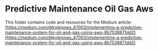 # Predictive Maintenance Oil Gas Aws

This folder contains code and resources for the Medium article:
[https://medium.com/@kylejones_47003/implementing-a-predictive-maintenance-system-for-oil-and-gas-using-aws-8b7538871dd2](https://medium.com/@kylejones_47003/implementing-a-predictive-maintenance-system-for-oil-and-gas-using-aws-8b7538871dd2)
